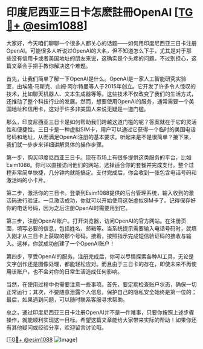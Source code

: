 # 印度尼西亚三日卡怎麽註冊OpenAI [[TG💪+ @esim1088](https://t.me/s/esim1088)]

大家好，今天咱们聊聊一个很多人都关心的话题——如何用印度尼西亚三日卡注册OpenAI。可能很多人听说过OpenAI的大名，但不知道怎么下手，尤其是对于那些没有信用卡或者美国地址的朋友来说，这确实是个头疼的问题。不过别担心，这篇文章会手把手教你解决这个难题。

首先，让我们简单了解一下OpenAI是什么。OpenAI是一家人工智能研究实验室，由埃隆·马斯克、山姆·阿尔特曼等人于2015年创立。它开发了许多令人惊叹的技术，比如聊天机器人、文本生成器等等。这些技术不仅改变了我们的生活方式，还推动了整个科技行业的发展。然而，想要使用OpenAI的服务，通常需要一个美国地址和信用卡，这对于许多非美国人来说无疑是一道门槛。

那么，印度尼西亚三日卡是如何帮助我们跨越这道门槛的呢？答案就在于它的灵活性和便捷性。三日卡是一种虚拟SIM卡，用户可以通过它获得一个临时的美国电话号码和地址，从而满足OpenAI注册的基本要求。听起来是不是很简单？接下来，我们就一步步来详细讲解具体的操作步骤。

第一步，购买印度尼西亚三日卡。现在市场上有很多提供这类服务的平台，比如Esim1088。你可以直接访问他们的网站，选择适合你的套餐并完成支付。整个过程非常简单快捷，几分钟内就能搞定。支付完成后，你会收到一张包含电话号码和激活码的小卡片。

第二步，激活你的三日卡。登录到Esim1088提供的后台管理系统，输入收到的激活码进行验证。一旦激活成功，你就可以开始使用这张虚拟SIM卡了。记得保存好你的电话号码，因为之后注册OpenAI时需要用到它。

第三步，注册OpenAI账户。打开浏览器，访问OpenAI的官方网站。在注册页面，填写必要的信息，包括姓名、邮箱等。当系统提示需要输入电话号码时，就填入刚才从三日卡上获取的那个号码。接着，按照指示完成短信验证码的接收与输入。这样，你就成功创建了一个OpenAI账户！

第四步，享受OpenAI的服务。注册完成后，你可以尽情探索各种AI工具，无论是文字创作还是图像处理，都能轻松应对。而且由于三日卡的存在，即使未来不再使用该账户，也不会对你的日常生活造成任何影响。

当然，在使用过程中也需要注意一些事项。首先，要定期检查账户状态，确保一切正常运行；其次，不要随意泄露个人信息，保护自己的隐私安全始终是第一位的；最后，如果遇到问题，可以随时联系客服寻求帮助。

总之，通过印度尼西亚三日卡注册OpenAI并不是一件难事，只要你按照上述步骤操作，就能顺利实现这一目标。希望这篇文章能给大家带来实际的帮助！如果你还有其他疑问或经验分享，欢迎留言讨论哦。

[[TG💪+ @esim1088](https://t.me/s/esim1088) ![Image](https://i.postimg.cc/4NQfJmqS/Snipaste-2025-05-13-00-14-12.png)]